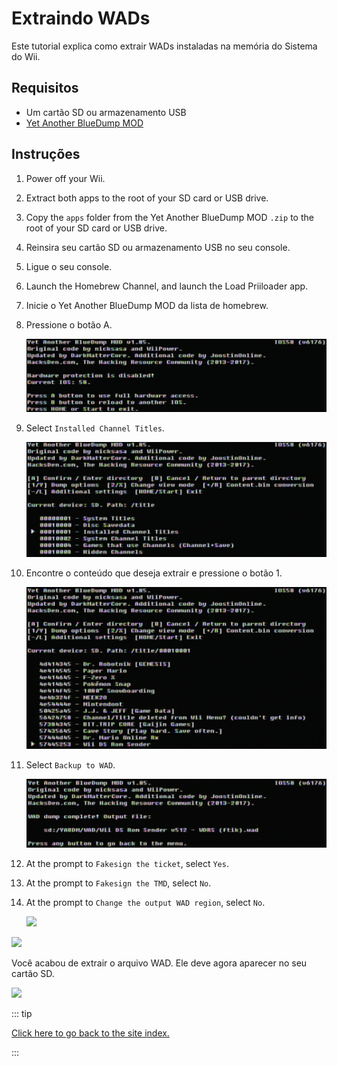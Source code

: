 # Extraindo WADs

Este tutorial explica como extrair WADs instaladas na memória do Sistema do Wii.

## Requisitos

- Um cartão SD ou armazenamento USB
- [Yet Another BlueDump MOD](https://oscwii.org/library/app/Yet-Another-BlueDump-Mod)

## Instruções

1. Power off your Wii.

2. Extract both apps to the root of your SD card or USB drive.

3. Copy the `apps` folder from the Yet Another BlueDump MOD `.zip` to the root of your SD card or USB drive.

4. Reinsira seu cartão SD ou armazenamento USB no seu console.

5. Ligue o seu console.

6. Launch the Homebrew Channel, and launch the Load Priiloader app.

7. Inicie o Yet Another BlueDump MOD da lista de homebrew.

8. Pressione o botão A.

   ![](/images/homebrew/DumpWADS/1.png)

9. Select `Installed Channel Titles`.

   ![](/images/homebrew/DumpWADS/2.png)

10. Encontre o conteúdo que deseja extrair e pressione o botão 1.

    ![](/images/homebrew/DumpWADS/3.png)

11. Select `Backup to WAD`.

    ![](/images/homebrew/DumpWADS/4.png)

12. At the prompt to `Fakesign the ticket`, select `Yes`.

13. At the prompt to `Fakesign the TMD`, select `No`.

14. At the prompt to `Change the output WAD region`, select `No`.

    ![](/images/homebrew/DumpWADS/5.png)

![](/images/homebrew/DumpWADS/6.png)

Você acabou de extrair o arquivo WAD. Ele deve agora aparecer no seu cartão SD.

![](/images/homebrew/DumpWADS/7.png)

::: tip

[Click here to go back to the site index.](site-navigation)

:::
